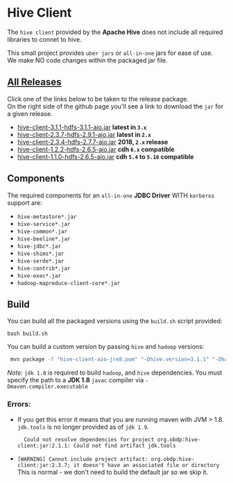 # Hive Client
The `hive client` provided by the **Apache Hive** does not include all required libraries to connet to hive.

This small project provides `uber jars` or `all-in-one` jars for ease of use.  
We make NO code changes within the packaged jar file.

## [All Releases](https://github.com/OpenBigDataPlatform/hive-jdbc-all-in-one/packages/549502/versions)

 Click one of the links below to be taken to the release package.  
 On the right side of the github page you'll see a link to download the `jar` for a given release.

- [hive-client-3.1.1-hdfs-3.1.1-aio.jar](https://github.com/OpenBigDataPlatform/hive-jdbc-all-in-one/packages/549502?version=hive-client-3.1.1-hdfs-3.1.1-aio)
  **latest in `3.x`**
- [hive-client-2.3.7-hdfs-2.9.1-aio.jar](https://github.com/OpenBigDataPlatform/hive-jdbc-all-in-one/packages/549502?version=hive-client-2.3.7-hdfs-2.9.1-aio) 
  **latest in `2.x`**
- [hive-client-2.3.4-hdfs-2.7.7-aio.jar](https://github.com/OpenBigDataPlatform/hive-jdbc-all-in-one/packages/549502?version=hive-client-2.3.4-hdfs-2.7.7-aio) 
  **2018, `2.x` release**
- [hive-client-1.2.2-hdfs-2.6.5-aio.jar](https://github.com/OpenBigDataPlatform/hive-jdbc-all-in-one/packages/549502?version=hive-client-1.2.2-hdfs-2.6.5-aio)
  **cdh `6.x` compatible**
- [hive-client-1.1.0-hdfs-2.6.5-aio.jar](https://github.com/OpenBigDataPlatform/hive-jdbc-all-in-one/packages/549502?version=hive-client-1.1.0-hdfs-2.6.5-aio) 
  **cdh `5.4` to `5.16` compatible**

## Components
The required components for an `all-in-one` **JDBC Driver** WITH `kerberos` support are:
- `hive-metastore*.jar`
- `hive-service*.jar`
- `hive-common*.jar`
- `hive-beeline*.jar`
- `hive-jdbc*.jar`
- `hive-shims*.jar`
- `hive-serde*.jar`
- `hive-contrib*.jar`
- `hive-exec*.jar`
- `hadoop-mapreduce-client-core*.jar`


## Build

You can build all the packaged versions using the `build.sh` script provided:
```
bash build.sh
```

You can build a custom version by passing `hive` and `hadoop` versions:
```bash
 mvn package -f "hive-client-aio-jre8.pom" "-Dhive.version=3.1.1" "-Dhadoop.version=3.1.1" "-Dmaven.compiler.executable=/usr/lib/jvm/java-8-openjdk-amd64/bin/javac"
```
*Note:* `jdk 1.8` is required to build `hadoop`, and `hive` dependencies.
You must specify the path to a **JDK 1.8** `javac` compiler via `-Dmaven.compiler.executable`

### Errors:
- If you get this error it means that you are running maven with JVM > 1.8.
  `jdk.tools` is no longer provided as of `jdk 1.9`.

        Could not resolve dependencies for project org.obdp:hive-client:jar:2.1.1: Could not find artifact jdk.tools

- `[WARNING] Cannot include project artifact: org.obdp:hive-client:jar:2.3.7; it doesn't have an associated file or directory`  
  This is normal - we don't need to build the default jar so we skip it.